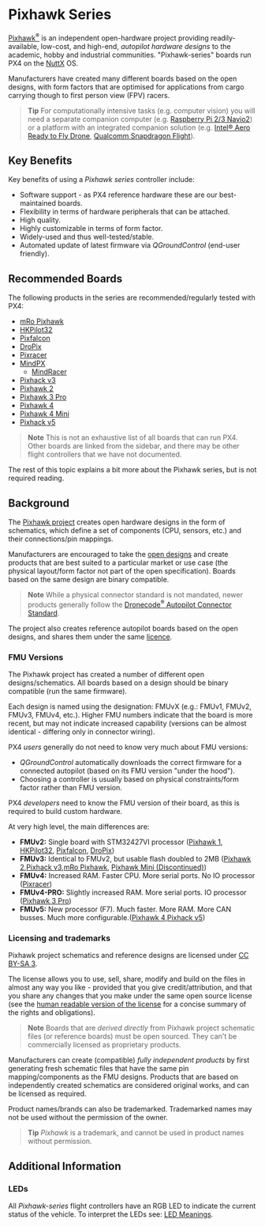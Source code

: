 # Pixhawk Series

[Pixhawk<sup>&reg;</sup>](https://pixhawk.org/) is an independent open-hardware project providing readily-available, low-cost, and high-end, *autopilot hardware designs* to the academic, hobby and industrial communities.
"Pixhawk-series" boards run PX4 on the [NuttX](http://nuttx.org) OS.

Manufacturers have created many different boards based on the open designs, with form factors that are optimised for applications from cargo carrying though to first person view (FPV) racers.

> **Tip** For computationally intensive tasks (e.g. computer vision) you will need a separate companion computer (e.g. [Raspberry Pi 2/3 Navio2](../flight_controller/raspberry_pi_navio2.md)) or a platform with an integrated companion solution (e.g. [Intel® Aero Ready to Fly Drone](../flight_controller/intel_aero.md), [Qualcomm Snapdragon Flight](../flight_controller/snapdragon_flight.md)).


## Key Benefits

Key benefits of using a *Pixhawk series* controller include:
* Software support - as PX4 reference hardware these are our best-maintained boards.
* Flexibility in terms of hardware peripherals that can be attached.
* High quality.
* Highly customizable in terms of form factor.
* Widely-used and thus well-tested/stable.
* Automated update of latest firmware via *QGroundControl* (end-user friendly).


## Recommended Boards

The following products in the series are recommended/regularly tested with PX4:

* [mRo Pixhawk](../flight_controller/mro_pixhawk.md)
* [HKPilot32](../flight_controller/HKPilot32.md)
* [Pixfalcon](../flight_controller/pixfalcon.md)
* [DroPix](../flight_controller/dropix.md)
* [Pixracer](../flight_controller/pixracer.md)
* [MindPX](../flight_controller/mindpx.md)
  * [MindRacer](../flight_controller/mindracer.md)
* [Pixhack v3](../flight_controller/pixhack_v3.md)
* [Pixhawk 2](../flight_controller/pixhawk-2.md)
* [Pixhawk 3 Pro](../flight_controller/pixhawk3_pro.md)
* [Pixhawk 4](../flight_controller/pixhawk4.md)
* [Pixhawk 4 Mini](../flight_controller/pixhawk4_mini.md)
* [Pixhack v5](../flight_controller/pixhack_v5.md)
> **Note** This is not an exhaustive list of all boards that can run PX4. Other boards are linked from the sidebar, and there may be other flight controllers that we have not documented.

The rest of this topic explains a bit more about the Pixhawk series, but is not required reading.

## Background

The [Pixhawk project](https://pixhawk.org/) creates open hardware designs in the form of schematics, which define a set of components (CPU, sensors, etc.) and their connections/pin mappings.

Manufacturers are encouraged to take the [open designs](https://github.com/PX4/Hardware#hardware) and create products that are best suited to a particular market or use case (the physical layout/form factor not part of the open specification). Boards based on the same design are binary compatible.

> **Note** While a physical connector standard is not mandated, newer products generally follow the [Dronecode<sup>&reg;</sup> Autopilot Connector Standard](https://wiki.dronecode.org/workgroup/connectors/start).

The project also creates reference autopilot boards based on the open designs, and shares them under the same [licence](#licensing-and-trademarks).

### FMU Versions

The Pixhawk project has created a number of different open designs/schematics.
All boards based on a design should be binary compatible (run the same firmware).

Each design is named using the designation: FMUvX (e.g.: FMUv1, FMUv2, FMUv3, FMUv4, etc.).
Higher FMU numbers indicate that the board is more recent,
but may not indicate increased capability (versions can be almost identical - differing only in connector wiring).

PX4 *users* generally do not need to know very much about FMU versions:
- *QGroundControl* automatically downloads the correct firmware for a connected autopilot (based on its FMU version "under the hood").
- Choosing a controller is usually based on physical constraints/form factor rather than FMU version.

PX4 *developers* need to know the FMU version of their board, as this is required to build custom hardware.

At very high level, the main differences are:

- **FMUv2:** Single board with STM32427VI processor ([Pixhawk 1](../flight_controller/pixhawk.md), [HKPilot32](../flight_controller/HKPilot32.md), [Pixfalcon](../flight_controller/pixfalcon.md), [DroPix](../flight_controller/dropix.md))
- **FMUv3:** Identical to FMUv2, but usable flash doubled to 2MB ([Pixhawk 2](../flight_controller/pixhawk-2.md),[Pixhack v3](../flight_controller/pixhack_v3.md),[mRo Pixhawk](../flight_controller/mro_pixhawk.md), [Pixhawk Mini (Discontinued)](../flight_controller/pixhawk_mini.md))
- **FMUv4:** Increased RAM. Faster CPU. More serial ports. No IO processor ([Pixracer](../flight_controller/pixracer.md))
- **FMUv4-PRO:** Slightly increased RAM. More serial ports. IO processor ([Pixhawk 3 Pro](../flight_controller/pixhawk3_pro.md))
- **FMUv5:** New processor (F7). Much faster. More RAM. More CAN busses. Much more configurable.([Pixhawk 4](../flight_controller/pixhawk4.md),[Pixhack v5](../flight_controller/pixhack_v5.md))

### Licensing and trademarks

Pixhawk project schematics and reference designs are licensed under [CC BY-SA 3](https://creativecommons.org/licenses/by-sa/3.0/legalcode).

The license allows you to use, sell, share, modify and build on the files in almost any way you like - provided that you give credit/attribution, and that you share any changes that you make under the same open source license (see the [human readable version of the license](https://creativecommons.org/licenses/by-sa/3.0/) for a concise summary of the rights and obligations).

> **Note** Boards that are *derived directly* from Pixhawk project schematic files (or reference boards) must be open sourced. They can't be commercially licensed as proprietary products.

Manufacturers can create (compatible) *fully independent products* by first generating fresh schematic files that have the same pin mapping/components as the FMU designs. Products that are based on independently created schematics are considered original works, and can be licensed as required.

Product names/brands can also be trademarked. Trademarked names may not be used without the permission of the owner.

> **Tip** *Pixhawk* is a trademark, and cannot be used in product names without permission.

## Additional Information

### LEDs

All *Pixhawk-series* flight controllers have an RGB LED to indicate the current status of the vehicle. To interpret the LEDs see: [LED Meanings](../flying/led_meanings.md).
